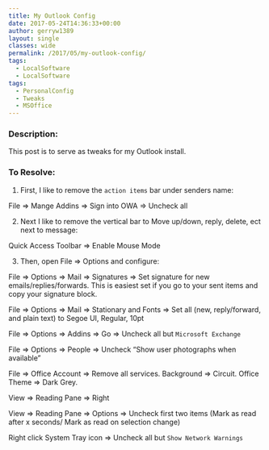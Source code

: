 ```yaml
---
title: My Outlook Config
date: 2017-05-24T14:36:33+00:00
author: gerryw1389
layout: single
classes: wide
permalink: /2017/05/my-outlook-config/
tags:
  - LocalSoftware
  - LocalSoftware
tags:
  - PersonalConfig
  - Tweaks
  - MSOffice
---
```

<!--more-->

### Description:

This post is to serve as tweaks for my Outlook install.

### To Resolve:

1. First, I like to remove the `action items` bar under senders name:

File => Mange Addins => Sign into OWA => Uncheck all

2. Next I like to remove the vertical bar to Move up/down, reply, delete, ect next to message:

Quick Access Toolbar => Enable Mouse Mode

3. Then, open File => Options and configure:

File => Options => Mail => Signatures => Set signature for new emails/replies/forwards. This is easiest set if you go to your sent items and copy your signature block.

File => Options => Mail => Stationary and Fonts => Set all (new, reply/forward, and plain text) to Segoe UI, Regular, 10pt

File => Options => Addins => Go => Uncheck all but `Microsoft Exchange`

File => Options => People => Uncheck &#8220;Show user photographs when available&#8221;

File => Office Account => Remove all services. Background => Circuit. Office Theme => Dark Grey.

View => Reading Pane => Right

View => Reading Pane => Options => Uncheck first two items (Mark as read after x seconds/ Mark as read on selection change)

Right click System Tray icon => Uncheck all but `Show Network Warnings`